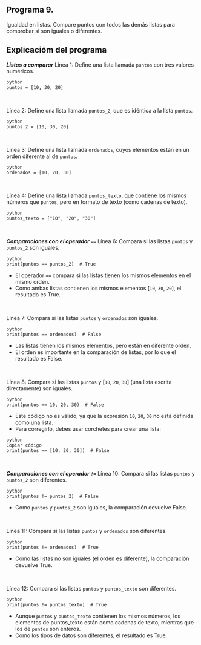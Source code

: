 ## Programa 9.
Igualdad en listas. Compare puntos con todos las demás listas para comprobar si son iguales o diferentes.

## Explicacióm del programa
__*Listas a comparar*__
Línea 1: Define una lista llamada `puntos` con tres valores numéricos.
```
python
puntos = [10, 30, 20]
```

<br/>

Línea 2: Define una lista llamada `puntos_2`, que es idéntica a la lista `puntos`.
```
python
puntos_2 = [10, 30, 20]
```

<br/>

Línea 3: Define una lista llamada `ordenados`, cuyos elementos están en un orden diferente al de `puntos`.
```
python
ordenados = [10, 20, 30]
```

<br/>

Línea 4: Define una lista llamada `puntos_texto`, que contiene los mismos números que `puntos`, pero en formato de texto (como cadenas de texto).
```
python
puntos_texto = ["10", "20", "30"]
```

<br/>

__*Comparaciones con el operador `==`*__
Línea 6: Compara si las listas `puntos` y `puntos_2` son iguales.
```
python
print(puntos == puntos_2)  # True
```
* El operador `==` compara si las listas tienen los mismos elementos en el mismo orden.
* Como ambas listas contienen los mismos elementos [`10`, `30`, `20`], el resultado es True.

<br/>

Línea 7: Compara si las listas `puntos` y `ordenados` son iguales.
```
python
print(puntos == ordenados)  # False
```
* Las listas tienen los mismos elementos, pero están en diferente orden.
* El orden es importante en la comparación de listas, por lo que el resultado es False.

<br/>

Línea 8: Compara si las listas `puntos` y [`10`, `20`, `30`] (una lista escrita directamente) son iguales.
```
python
print(puntos == 10, 20, 30)  # False
```
* Este código no es válido, ya que la expresión `10`, `20`, `30` no está definida como una lista.
* Para corregirlo, debes usar corchetes para crear una lista:
```
python
Copiar código
print(puntos == [10, 20, 30])  # False
```

<br/>

__*Comparaciones con el operador `!=`*__
Línea 10: Compara si las listas `puntos` y `puntos_2` son diferentes.
```
python
print(puntos != puntos_2)  # False
```
* Como `puntos` y `puntos_2` son iguales, la comparación devuelve False.

<br/>

Línea 11: Compara si las listas `puntos` y `ordenados` son diferentes.
```
python
print(puntos != ordenados)  # True
```
* Como las listas no son iguales (el orden es diferente), la comparación devuelve True.

<br/>

Línea 12: Compara si las listas `puntos` y `puntos_texto` son diferentes.
```
python
print(puntos != puntos_texto)  # True
```
* Aunque `puntos` y `puntos_texto` contienen los mismos números, los elementos de puntos_texto están como cadenas de texto, mientras que los de `puntos` son enteros.
* Como los tipos de datos son diferentes, el resultado es True.
